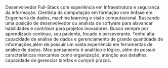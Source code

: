 Desenvolvedor Full-Stack com experiência em Infraestrutura e segurança da informação. 
Cientista da computação em formação com ênfase em Engenharia de dados, machine learning e visão computacional. 
Buscando uma posição de desenvolvedor ou analista de software para alavancar habilidades e contribuir para projetos inovadores. 
Busco sempre por aprendizado contínuo, sou paciente, focado e perseverante. 
Tenho alta capacidade de análise de dados e gerenciamento de grande quantidade de informações,além de possuir um vasta experiência em ferramentas de análise de dados. Meu pensamento é analítico e lógico, além de possuir características marcantes como organização, atenção aos detalhes, capacidade de gerenciar tarefas e cumprir prazos.
